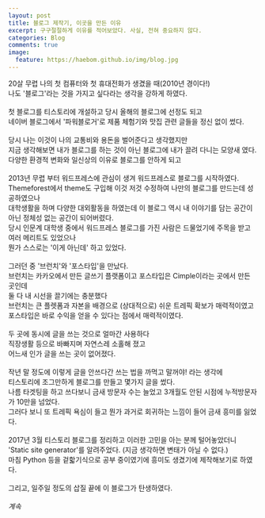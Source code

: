 ```yaml
---
layout: post
title: 블로그 제작기, 이곳을 만든 이유
excerpt: 구구절절하게 이유를 적어보았다. 사실, 전혀 중요하지 않다.
categories: Blog
comments: true
image:
  feature: https://haebom.github.io/img/blog.jpg
---
```


20살 무렵 나의 첫 컴퓨터와 첫 휴대전화가 생겼을 때(2010년 경이다!)<br>
나도 '블로그'라는 것을 가지고 싶다라는 생각을 강하게 하였다.<br>
<br>
첫 블로그를 티스토리에 개설하고 당시 올해의 블로그에 선정도 되고<br>
네이버 블로그에서 '파워블로거'로 제품 체험기와 맛집 관련 글들을 정신 없이 썼다.<br>
<br>
당시 나는 이것이 나의 교통비와 용돈을 벌어준다고 생각했지만<br>
지금 생각해보면 내가 블로그를 하는 것이 아닌 블로그에 내가 끌려 다니는 모양새 였다.<br>
다양한 환경적 변화와 일신상의 이유로 블로그를 안하게 되고<br>
<br>
2013년 무렵 부터 워드프레스에 관심이 생겨 워드프레스로 블로그를 시작하였다.<br>
Themeforest에서 theme도 구입해 이것 저것 수정하여 나만의 블로그를 만드는데 성공하였으나<br>
대학생활을 하며 다양한 대외활동을 하였는데 이 블로그 역시 내 이야기를 담는 공간이 아닌 정체성 없는 공간이 되어버렸다.<br>
당시 인문계 대학생 중에서 워드프레스 블로그를 가진 사람은 드물었기에 주목을 받고 여러 메리트도 있었으나<br>
뭔가 스스로는 '이게 아닌데' 하고 있었다.<br>
<br>
그러던 중 '브런치'와 '포스타입'을 만났다.<br>
브런치는 카카오에서 만든 글쓰기 플랫폼이고 포스타입은 Cimple이라는 곳에서 만든 곳인데<br>
둘 다 내 시선을 끌기에는 충분했다<br>
브런치는 큰 플렛폼과 자본을 배경으로 (상대적으로) 쉬운 트레픽 확보가 매력적이였고<br>
포스타입은 바로 수익을 얻을 수 있다는 점에서 매력적이였다.<br>
<br>
두 곳에 동시에 글을 쓰는 것으로 얼마간 사용하다<br>
직장생활 등으로 바빠지며 자연스레 소홀해 졌고<br>
어느새 인가 글을 쓰는 곳이 없어졌다.<br>
<br>
작년 말 정도에 이렇게 글을 안쓰다간 쓰는 법을 까먹고 말꺼야! 라는 생각에<br>
티스토리에 조그만하게 블로그를 만들고 몇가지 글을 썼다.<br>
나름 타겟팅을 하고 쓰다보니 금새 방문자 수는 늘었고 3개월도 안된 시점에 누적방문자가 10만을 넘었다.<br>
그러다 보니 또 트레픽 욕심이 들고 뭔가 과거로 회귀하는 느낌이 들어 금새 흥미를 잃었다.<br>
<br>
2017년 3월 티스토리 블로그를 정리하고 이러한 고민을 아는 분께 털어놓았더니<br>
'Static site generator'를 알려주었다. (지금 생각하면 변태가 아닐 수 없다.)<br>
마침 Python 등을 겉핣기식으로 공부 중이였기에 흥미도 생겼기에 제작해보기로 하였다.<br>
<br>
그리고, 일주일 정도의 삽질 끝에 이 블로그가 탄생하였다.<br>
<br>
*계속*
